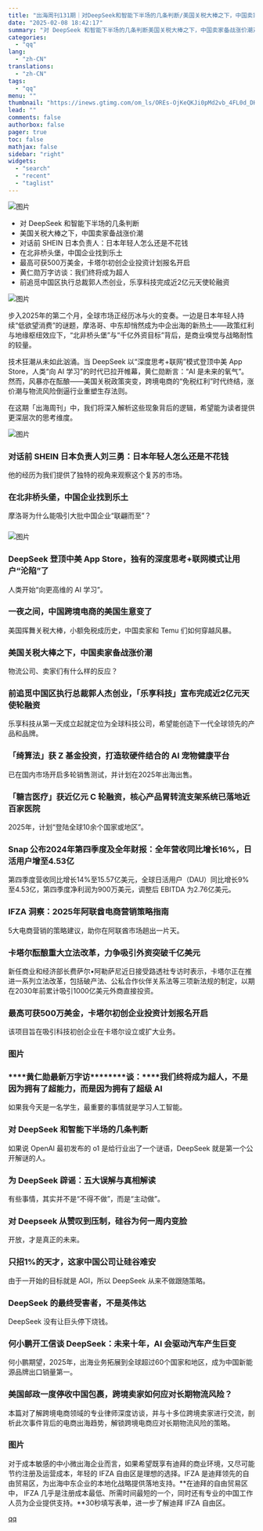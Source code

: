 ```yaml
---
title: "出海周刊131期｜对DeepSeek和智能下半场的几条判断/美国关税大棒之下，中国卖家备战涨价潮"
date: "2025-02-08 18:42:17"
summary: "对 DeepSeek 和智能下半场的几条判断美国关税大棒之下，中国卖家备战涨价潮‍‍对话前 SHEI..."
categories:
  - "qq"
lang:
  - "zh-CN"
translations:
  - "zh-CN"
tags:
  - "qq"
menu: ""
thumbnail: "https://inews.gtimg.com/om_ls/OREs-OjKeQKJi0pMd2vb_4FL0d_DH1xPQDW5fIpTYHV2MAA_640360/0"
lead: ""
comments: false
authorbox: false
pager: true
toc: false
mathjax: false
sidebar: "right"
widgets:
  - "search"
  - "recent"
  - "taglist"
---
```


![图片](https://inews.gtimg.com/om_bt/OFcFg0Yg6Ft-Bm8jwFwOElcTUOfwcoTSPtyBJhKrzgwEEAA/641)

  


* 对 DeepSeek 和智能下半场的几条判断
* 美国关税大棒之下，中国卖家备战涨价潮‍‍
* 对话前 SHEIN 日本负责人：日本年轻人怎么还是不花钱‍‍‍‍‍‍‍
* 在北非桥头堡，中国企业找到乐土
* 最高可获500万美金，卡塔尔初创企业投资计划报名开启
* 黄仁勋万字访谈：我们终将成为超人‍‍‍‍‍‍‍‍‍‍‍‍‍‍‍‍‍‍‍‍‍‍
* 前追觅中国区执行总裁郭人杰创业，乐享科技完成近2亿元天使轮融资‍

![图片](https://inews.gtimg.com/om_bt/O0ExtmYwVUABsCgfhAsfbMjxDY89e6CWe32ohQEdrB12cAA/641)

步入2025年的第二个月，全球市场正经历冰与火的变奏。一边是日本年轻人持续“低欲望消费”的谜题，摩洛哥、中东却悄然成为中企出海的新热土——政策红利与地缘枢纽效应下，“北非桥头堡”与“千亿外资目标”背后，是商业嗅觉与战略耐性的较量。

  


技术狂潮从未如此汹涌。当 DeepSeek 以“深度思考+联网”模式登顶中美 App Store，人类“向 AI 学习”的时代已拉开帷幕，黄仁勋断言：“AI 是未来的氧气”。然而，风暴亦在酝酿——美国关税政策突变，跨境电商的“免税红利”时代终结，涨价潮与物流风险倒逼行业重塑生存法则。

  


在这期「出海周刊」中，我们将深入解析这些现象背后的逻辑，希望能为读者提供更深层次的思考维度。

![图片](https://inews.gtimg.com/om_bt/O5LyZ1fd9kUESXH0_UBwceFuq_lou7D7E7X6PZv9AnofMAA/641)  
### ****对话前 SHEIN 日本负责人刘三勇：日本年轻人怎么还是不花钱****

  
他的经历为我们提供了独特的视角来观察这个复苏的市场。  
### 

### 

### ****在北非桥头堡，中国企业找到乐土****

  
摩洛哥为什么能吸引大批中国企业“联翩而至”？
### 

![图片](https://inews.gtimg.com/om_bt/OLDbUZF2Aby6xgjNbV6Sc9f9uEdbFJFhRSOC_BCSI71ugAA/641)  
  
### 

### 

### ****DeepSeek 登顶中美 App Store，独有的深度思考+联网模式让用户“沦陷”了****

  
人类开始“向更高维的 AI 学习”。
### 

### 

### 

### 

### 

### 

### 

### ****一夜之间，中国跨境电商的美国生意变了****

  
美国挥舞关税大棒，小额免税成历史，中国卖家和 Temu 们如何穿越风暴。
### 

### 

### 

### 

### 

### 

### 

### 

### 

### 

### ****美国关税大棒之下，中国卖家备战涨价潮****

  
物流公司、卖家们有什么样的反应？
### 

### 

  
### 

### 

### 

### ****前追觅中国区执行总裁郭人杰创业，「乐享科技」宣布完成近2亿元天使轮融资****

  
乐享科技从第一天成立起就定位为全球科技公司，希望能创造下一代全球领先的产品和品牌。
### 

### 

  
### 

### 

### 

### ****「绮算法」获 Z 基金投资，打造软硬件结合的 AI 宠物健康平台****

  
已在国内市场开启多轮销售测试，并计划在2025年出海出售。  
  
  
### 

### 

### 

### ****「糖吉医疗」获近亿元 C 轮融资，核心产品胃转流支架系统已落地近百家医院****

  
2025年，计划“登陆全球10余个国家或地区”。  
  
### 

### 

### 

### ****Snap 公布2024年第四季度及全年财报：全年营收同比增长16%，日活用户增至4.53亿****

  
第四季度营收同比增长14%至15.57亿美元，全球日活用户（DAU）同比增长9% 至4.53亿，第四季度净利润为900万美元，调整后 EBITDA 为2.76亿美元。  
  
  
### 

### 

### 

### ****IFZA 洞察：2025年阿联酋电商营销策略指南****

  
5大电商营销的策略建议，助你在阿联酋市场趟出一片天。  
  
  
### 

### 

### 

### ****卡塔尔酝酿重大立法改革，力争吸引外资突破千亿美元****

  
新任商业和经济部长费萨尔•阿勒萨尼近日接受路透社专访时表示，卡塔尔正在推进一系列立法改革，包括破产法、公私合作伙伴关系法等三项新法规的制定，以期在2030年前累计吸引1000亿美元外商直接投资。  
### 

### 

### 

### 

### ****最高可获500万美金，卡塔尔初创企业投资计划报名开启****

  
该项目旨在吸引科技初创企业在卡塔尔设立或扩大业务。
### 图片

### 

### 

### 

### 

### 

### 

### ****黄仁勋最新万字访********谈：********我们终将成为超人，不是因为拥有了超能力，而是因为拥有了超级 AI****

  
如果我今天是一名学生，最重要的事情就是学习人工智能。  
  
### 

### 

### 

### ****对 DeepSeek 和智能下半场的几条判断****

  
如果说 OpenAI 最初发布的 o1 是给行业出了一个谜语，DeepSeek 就是第一个公开解谜的人。
### 

  
### 

### 

### 

### 

### 

### 

### ****为 DeepSeek 辟谣：五大误解与真相解读****

  
有些事情，其实并不是“不得不做”，而是“主动做”。
### 

  
### 

### 

### 

### 

### 

### 

### ****对 Deepseek 从赞叹到压制，硅谷为何一周内变脸****

  
开放，才是真正的未来。
### 

  
### 

### 

### 

### 

### ****只招1%的天才，这家中国公司让硅谷难安****

  
由于一开始的目标就是 AGI，所以 DeepSeek 从来不做跟随策略。
### 

  
  
### 

### 

### ****DeepSeek 的最终受害者，不是英伟达****

  
DeepSeek 没有让巨头停下烧钱。  
  
  
### 

### 

### 

### ****何小鹏开工信谈 DeepSeek：未来十年，AI 会驱动汽车产生巨变****

  
何小鹏期望，2025年，出海业务拓展到全球超过60个国家和地区，成为中国新能源品牌出口销量第一。
### 

### 

### 

### 

### ****美国邮政一度停收中国包裹，跨境卖家如何应对长期物流风险？****

  
本篇对了解跨境电商领域的专业律师深度访谈，并与十多位跨境卖家进行交流，剖析此次事件背后的电商出海趋势，解锁跨境电商应对长期物流风险的策略。
### 图片

  


对于成本敏感的中小微出海企业而言，如果希望既享有迪拜的商业环境，又尽可能节约注册及运营成本，年轻的 IFZA 自由区是理想的选择。IFZA 是迪拜领先的自由贸易区，为出海中东企业的本地化战略提供落地支持。**在迪拜的自由贸易区中， IFZA 几乎是注册成本最低、所需时间最短的一个，同时还有专业的中国工作人员为企业提供支持。**30秒填写表单，进一步了解迪拜 IFZA 自由区。

[qq](https://new.qq.com/rain/a/20250208A07D6H00)
